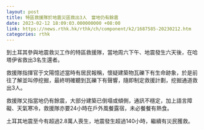 ```yaml
---
layout: post
title: 特區救援隊於地震災區救出3人　當地仍有餘震
date: 2023-02-12 18:09:03.000000000 +08:00
link: https://news.rthk.hk/rthk/ch/component/k2/1687585-20230212.htm
categories: rthk
---
```


到土耳其參與地震救災工作的特區救援隊，當地周六下午、地震發生六天後，在哈塔伊省救出3名生還者。

救援隊指揮官于文陽憶述當時有居民報稱，懷疑建築物瓦礫下有生命跡象，於是前往了解並叫停挖掘，最終明確聽到瓦礫下有聲響，隨即制定救援計劃，挖掘通道救出3人。

救援隊又指當地仍有餘震，大部分建築已倒塌或傾側，通訊不穩定，加上語言障礙、天氣寒冷，救援隊亦要24小時在戶外風餐露宿，未必餐餐有熱食。

土耳其地震至今有超過2.8萬人喪生，地震發生超過140小時，繼續有災民獲救。
